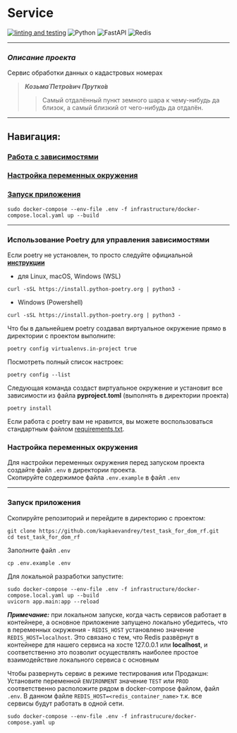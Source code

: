 # Service

[![linting and testing](https://github.com/kapkaevandrey/test_task_for_dom_rf/actions/workflows/ci.yaml/badge.svg)](https://github.com/kapkaevandrey/test_task_for_dom_rf/actions/workflows/ci.yaml)
![Python](https://img.shields.io/badge/python-3670A0?style=for-the-badge&logo=python&logoColor=ffdd54)
![FastAPI](https://img.shields.io/badge/FastAPI-005571?style=for-the-badge&logo=fastapi)
![Redis](https://img.shields.io/badge/redis-%23DD0031.svg?style=for-the-badge&logo=redis&logoColor=white)
___________________________________________________

### *Описание проекта*

Сервис обработки данных о кадастровых номерах

> ***Козьма́ Петро́вич Прутко́в***
>> Самый отдалённый пункт земного шара к чему-нибудь да близок, а самый близкий от чего-нибудь да отдалён.
________________________________________

## Навигация:

### [Работа с зависимостями](#dependencies)

### [Настройка переменных окружения](#envs)

### [Запуск приложения](#run)

```shell
sudo docker-compose --env-file .env -f infrastructure/docker-compose.local.yaml up --build
```

________________________________________

### Использование Poetry для управления зависимостями<a name="dependencies"></a>

Если poetry не установлен, то просто следуйте официальной __[инструкции](https://python-poetry.org/docs/)__

- для Linux, macOS, Windows (WSL)

```shell
curl -sSL https://install.python-poetry.org | python3 -
```

- Windows (Powershell)

```shell
curl -sSL https://install.python-poetry.org | python3 -
```

Что бы в дальнейшем poetry создавал виртуальное окружение прямо в директории с проектом выполните:

```shell
poetry config virtualenvs.in-project true
```

Посмотреть полный список настроек:

```shell
poetry config --list
```

Следующая команда создаст виртуальное окружение и установит все зависимости из файла __pyproject.toml__ (выполнять в
директории проекта)

```shell
poetry install
```

Если работа с poetry вам не нравится, вы можете воспользоваться стандартным файлом [requirements.txt](requirements.txt).

### Настройка переменных окружения<a name="branches"></a>

Для настройки переменных окружения перед запуском проекта создайте файл `.env` в директории проекта.  
Скопируйте содержимое файла `.env.example` в файл `.env`

________________________________________

### Запуск приложения<a name="run"></a>

Скопируйте репозиторий и перейдите в директорию с проектом:

```shell
git clone https://github.com/kapkaevandrey/test_task_for_dom_rf.git
cd test_task_for_dom_rf
```

Заполните файл `.env`

```shell
cp .env.example .env 
```

Для локальной разработки запустите:

```shell
sudo docker-compose --env-file .env -f infrastructure/docker-compose.local.yaml up --build
uvicorn app.main:app --reload
```

**_Примечание:_** при локальном запуске, когда часть сервисов работает в контейнере, а основное приложение запущено
локально убедитесь, что в переменных окружения - `REDIS_HOST` установлено значение `REDIS_HOST=localhost`.
Это связано с тем, что Redis развёрнут в контейнере для нашего сервиса на хосте 127.0.0.1 или **localhost**, 
и соответственно это позволит осуществлять наиболее простое взаимодействие локального сервиса с основным

Чтобы развернуть сервис в режиме тестирования или Продакшн:
Установите переменной `ENVIRONMENT` значение `TEST` или `PROD` соответственно расположите рядом в docker-compose файлом, файл `.env`.
В данном файле `REDIS_HOST=<redis_container_name>` т.к. все сервисы будут работать в одной сети.
```shell
sudo docker-compose --env-file .env -f infrastrucure/docker-compose.yaml up
```
